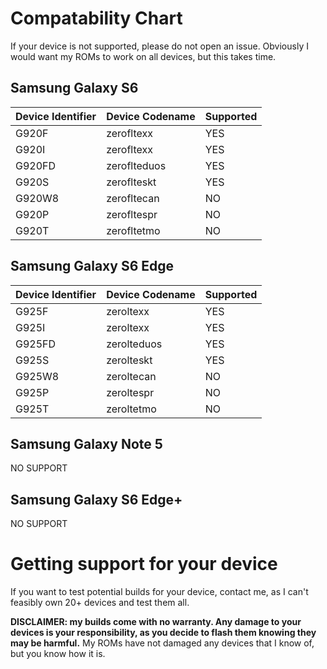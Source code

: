 # Compatability Chart
If your device is not supported, please do not open an issue. Obviously I would want my ROMs to work on all devices, but this takes time.

## Samsung Galaxy S6

| Device Identifier | Device Codename | Supported |
| :---              | :---            | :---      |
| G920F | zerofltexx | YES |
| G920I | zerofltexx | YES |
| G920FD | zeroflteduos | YES |
| G920S | zeroflteskt | YES |
| G920W8 | zerofltecan | NO |
| G920P | zerofltespr | NO |
| G920T | zerofltetmo | NO |

## Samsung Galaxy S6 Edge

| Device Identifier | Device Codename | Supported |
| :---              | :---            | :---      |
| G925F | zeroltexx | YES |
| G925I | zeroltexx | YES |
| G925FD | zerolteduos | YES |
| G925S | zerolteskt | YES |
| G925W8 | zeroltecan | NO |
| G925P | zeroltespr | NO |
| G925T | zeroltetmo | NO |

## Samsung Galaxy Note 5
NO SUPPORT

## Samsung Galaxy S6 Edge+
NO SUPPORT

# Getting support for your device
If you want to test potential builds for your device, contact me, as I can't feasibly own 20+ devices and test them all. 
<br>

**DISCLAIMER: my builds come with no warranty. Any damage to your devices is your responsibility, as you decide to flash them knowing they may be harmful.**
My ROMs have not damaged any devices that I know of, but you know how it is. 
